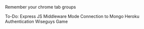 Remember your chrome tab groups

To-Do:
Express JS
Middleware Mode
Connection to Mongo
Heroku
Authentication
Wiseguys Game
